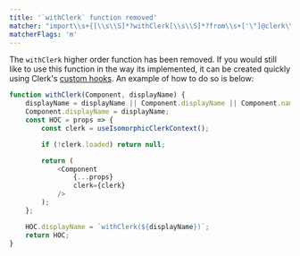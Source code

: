 ```yaml
---
title: '`withClerk` function removed'
matcher: "import\\s+{[\\s\\S]*?withClerk[\\s\\S]*?from\\s+['\"]@clerk\\/(?:nextjs|clerk-react)[\\s\\S]*?['\"]"
matcherFlags: 'm'
---
```


The `withClerk` higher order function has been removed. If you would still like to use this function in the way its implemented, it can be created quickly using Clerk's [custom hooks](https://clerk.com/docs/references/react/overview). An example of how to do so is below:

```js
function withClerk(Component, displayName) {
	displayName = displayName || Component.displayName || Component.name || 'Component';
	Component.displayName = displayName;
	const HOC = props => {
		const clerk = useIsomorphicClerkContext();

		if (!clerk.loaded) return null;

		return (
			<Component
				{...props}
				clerk={clerk}
			/>
		);
	};

	HOC.displayName = `withClerk(${displayName})`;
	return HOC;
}
```
